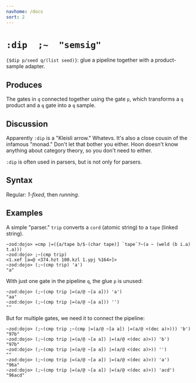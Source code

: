 ```yaml
---
navhome: /docs
sort: 2
---
```


# `:dip  ;~  "semsig"`

`{$dip p/seed q/(list seed)}`: glue a pipeline together with a 
product-sample adapter.

## Produces

The gates in `q` connected together using the gate `p`, which 
transforms a `q` product and a `q` gate into a `q` sample.

## Discussion

Apparently `:dip` is a "Kleisli arrow."  Whatevs.  It's also 
a close cousin of the infamous "monad."  Don't let that bother
you either.  Hoon doesn't know anything about category theory,
so you don't need to either.

`:dip` is often used in parsers, but is not only for parsers.

## Syntax

Regular: *1-fixed*, then *running*.

## Examples

A simple "parser."  `trip` converts a `cord` (atomic string) to
a `tape` (linked string).

```
~zod:dojo> =cmp |=({a/tape b/$-(char tape)] `tape`?~(a ~ (weld (b i.a) t.a)))
~zod:dojo> ;~(cmp trip)
<1.xef [a=@ <374.hzt 100.kzl 1.ypj %164>]>
~zod:dojo> (;~(cmp trip) 'a')
"a"
```

With just one gate in the pipeline `q`, the glue `p` is unused:

```
~zod:dojo> (;~(cmp trip |=(a/@ ~[a a])) 'a')
"aa"
~zod:dojo> (;~(cmp trip |=(a/@ ~[a a])) '')
""
```

But for multiple gates, we need it to connect the pipeline:

```
~zod:dojo> (;~(cmp trip ;~(cmp |=(a/@ ~[a a]) |=(a/@ <(dec a)>))) 'b')
"97b"
~zod:dojo> (;~(cmp trip |=(a/@ ~[a a]) |=(a/@ <(dec a)>)) 'b')
"97b"
~zod:dojo> (;~(cmp trip |=(a/@ ~[a a]) |=(a/@ <(dec a)>)) '')
""
~zod:dojo> (;~(cmp trip |=(a/@ ~[a a]) |=(a/@ <(dec a)>)) 'a')
"96a"
~zod:dojo> (;~(cmp trip |=(a/@ ~[a a]) |=(a/@ <(dec a)>)) 'acd')
"96acd"
```
